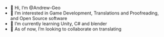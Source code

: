 - 👋 Hi, I’m @Andrew-Geo
- 👀 I’m interested in Game Development, Translations and Proofreading, and Open Source software
- 🌱 I’m currently learning Unity, C# and blender
- 💞️ As of now, I’m looking to collaborate on translating

